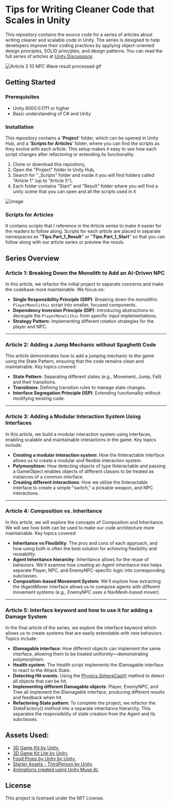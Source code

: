 # Tips for Writing Cleaner Code that Scales in Unity

This repository contains the source code for a series of articles about writing cleaner and scalable code in Unity. The series is designed to help developers improve their coding practices by applying object-oriented design principles, SOLID principles, and design patterns. You can read the full series of articles at [Unity Discussions](https://discussions.unity.com/t/tips-for-writing-cleaner-code-that-scales-in-unity-a-five-part-series/1570854) .

![Article 3 10 NPC Wave result processed gif](https://github.com/PetterSunnyVR/Tips-to-writing-cleaner-code-in-Unity-/assets/17239042/caa3436f-727b-41b4-9215-610e012e787d)


## Getting Started


### Prerequisites

- Unity 6000.0.17f1 or higher
- Basic understanding of C# and Unity

### Installation

This repository contains a '**Project**' folder, which can be opened in Unity Hub, and a '**Scripts for Articles**' folder, where you can find the scripts as they evolve with each article. This setup makes it easy to see how each script changes after refactoring or extending its functionality.

1. Clone or download this repository,
2. Open the "Project" folder in Unity Hub,
3. Search for "_Scripts" folder and inside it you will find folders called "Article 1" (up to "Article 5"),
4. Each folder contains "Start" and "Result" folder where you will find a unity scene that you can open and all the scripts used in it

![image](https://github.com/PetterSunnyVR/Tips-to-writing-cleaner-code-in-Unity-/assets/17239042/007f0cab-2fdd-45d0-8331-d9d4523743b9)


### Scripts for Articles

It contains scripts that I reference in the Article series to make it easier for the readers to follow along. Scripts for each article are placed in separate namespaces ex "**Tips.Part_1_Result**" or "**Tips.Part_1_Start**" so that you can follow along with our article series or preview the resuls.

## Series Overview


### Article 1: Breaking Down the Monolith to Add an AI-Driven NPC

In this article, we refactor the initial project to separate concerns and make the codebase more maintainable. We focus on:

- **Single Responsibility Principle (SRP)**: Breaking down the monolithic `PlayerMonolithic` script into smaller, focused components.
- **Dependency Inversion Principle (DIP)**: Introducing abstractions to decouple the `PlayerMonolithic` from specific input implementations.
- **Strategy Pattern**: Implementing different rotation strategies for the player and NPC.

___

### Article 2: Adding a Jump Mechanic without Spaghetti Code

This article demonstrates how to add a jumping mechanic to the game using the State Pattern, ensuring that the code remains clean and maintainable. Key topics covered:

- **State Pattern**: Separating different states (e.g., Movement, Jump, Fall) and their transitions.
- **Transitions**: Defining transition rules to manage state changes.
- **Interface Segregation Principle (ISP)**: Extending functionality without modifying existing code.

___

### Article 3: Adding a Modular Interaction System Using Interfaces

In this article, we build a modular interaction system using interfaces, enabling scalable and maintainable interactions in the game. Key topics include:

- **Creating a modular interaction system**: How the IInteractable interface allows us to create a modular and flexible interaction system.
- **Polymorphism**: How detecting objects of type IInteractable and passing a GameObject enables objects of different classes to be treated as instances of a common interface.
- **Creating different interactions**: How we utilize the IInteractable interface to create a simple "switch," a pickable weapon, and NPC interactions.

___

### Article 4: Composition vs. Inheritance

In this article, we will explore the concepts of Composition and Inheritance. We will see how both can be used to make our code architecture more maintainable. Key topics covered:

- **Inheritance vs Flexibility**: The pros and cons of each approach, and how using both is often the best solution for achieving flexibility and reusability.
- **Agent Inheritance hierarchy**: Inheritance allows for the reuse of behaviors. We'll examine how creating an Agent inheritance tree helps separate Player, NPC, and EnemyNPC-specific logic into corresponding subclasses.
- **Composition-based Movement System**: We'll explore how extracting the IAgentMover interface allows us to compose agents with different movement systems (e.g., EnemyNPC uses a NavMesh-based mover).

___

### Article 5: Interface keyword and how to use it for adding a Damage System 

In the final article of the series, we explore the interface keyword which allows us to create systems that are easily extendable with new behaviors. Topics include:

- **IDamagable interface**: How different objects can implement the same interface, allowing them to be treated uniformly—demonstrating polymorphism.
- **Health system**: The Health script implements the IDamagable interface to react to the Attack State.
- **Detecting Hit events**: Using the [Physics.SphereCast()](https://docs.unity3d.com/ScriptReference/Physics.SphereCast.html) method to detect all objects that can be hit.
- **Implementing different Damagable objects**: Player, EnemyNPC, and Tree all implement the IDamagable interface, producing different results and feedback when hit.
- **Refactoring State pattern**: To complete the project, we refactor the StateFactory() method into a separate inheritance hierarchy. This separates the responsibility of state creation from the Agent and its subclasses.


## Assets Used:
- [3D Game Kit by Unity](https://assetstore.unity.com/packages/templates/tutorials/unity-learn-3d-game-kit-115747),
- [3D Game Kit Lite by Unity](https://assetstore.unity.com/packages/templates/tutorials/3d-game-kit-lite-135162),
- [Food Props by Unity by Unity](https://assetstore.unity.com/packages/3d/food-props-163295),
- [Starter Assets - ThirdPerson by Unity](https://assetstore.unity.com/packages/essentials/starter-assets-thirdperson-updates-in-new-charactercontroller-pa-196526),
- [Animations created using Unity Muse AI](https://unity.com/products/muse),

## License

This project is licensed under the MIT License.
